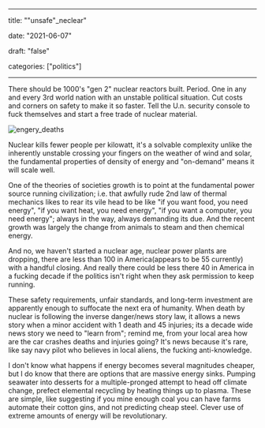 
---

title: "\"unsafe\"\_neclear"

date: "2021-06-07"

draft: "false"

categories: ["politics"]

---

There should be 1000's "gen 2" nuclear reactors built. Period. One in any and every 3rd world nation with an unstable political situation. Cut costs and corners on safety to make it so faster. Tell the U.n. security console to fuck themselves and start a free trade of nuclear material.

![engery_deaths](/images/engery_deaths.png)

Nuclear kills fewer people per kilowatt, it's a solvable complexity unlike the inherently unstable crossing your fingers on the weather of wind and solar, the fundamental properties of density of energy and "on-demand" means it will scale well.

One of the theories of societies growth is to point at the fundamental power source running civilization; i.e. that awfully rude 2nd law of thermal mechanics likes to rear its vile head to be like "if you want food, you need energy", "if you want heat, you need energy", "if you want a computer, you need energy"; always in the way, always demanding its due. And the recent growth was largely the change from animals to steam and then chemical energy.

And no, we haven't started a nuclear age, nuclear power plants are dropping, there are less than 100 in America(appears to be 55 currently) with a handful closing. And really there could be less there 40 in America in a fucking decade if the politics isn't right when they ask permission to keep running.

These safety requirements, unfair standards, and long-term investment are apparently enough to suffocate the next era of humanity. When death by nuclear is following the inverse danger/news story law, it allows a news story when a minor accident with 1 death and 45 injuries; its a decade wide news story we need to "learn from"; remind me, from your local area how are the car crashes deaths and injuries going? It's news because it's rare, like say navy pilot who believes in local aliens, the fucking anti-knowledge.

I don't know what happens if energy becomes several magnitudes cheaper, but I do know that there are options that are massive energy sinks. Pumping seawater into desserts for a multiple-pronged attempt to head off climate change, prefect elemental recycling by heating things up to plasma. These are simple, like suggesting if you mine enough coal you can have farms automate their cotton gins, and not predicting cheap steel. Clever use of extreme amounts of energy will be revolutionary.